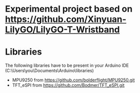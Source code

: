 # Experimental project based on https://github.com/Xinyuan-LilyGO/LilyGO-T-Wristband

# Libraries
The following libraries have to be present in your Arduino IDE (C:\Users\you\Documents\Arduino\libraries)

- MPU9250 from https://github.com/bolderflight/MPU9250.git
- TFT_eSPI from https://github.com/Bodmer/TFT_eSPI.git